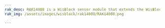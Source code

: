 ```yaml
---
rak_desc: RAK14008 is a WisBlock sensor module that extends the WisBlock system. It is based on PAJ7620U2, which integrates gesture recognition function with a general I2C interface into a single chip.
rak_img: /assets/images/wisblock/rak14008/RAK14008.png

---
```


<rk-redirect to="/Product-Categories/WisBlock/RAK14008/Overview/" />